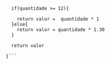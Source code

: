 ```function calculaPrecoTotal(quantidade) {
  
	
  if(quantidade >= 12){
	   
    return valor =  quantidade * 1
  }else{
    return valor = quantidade * 1.30
  }
  
  return valor

}```